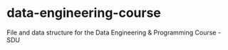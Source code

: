 # data-engineering-course
File and data structure for the Data Engineering &amp; Programming Course - SDU
